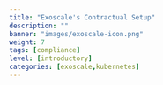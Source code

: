 ```yaml
---
title: "Exoscale's Contractual Setup"
description: ""
banner: "images/exoscale-icon.png"
weight: 7
tags: [compliance]
level: [introductory]
categories: [exoscale,kubernetes]
---
```

